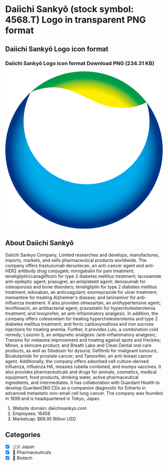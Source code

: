 # Daiichi Sankyō (stock symbol: 4568.T) Logo in transparent PNG format

## Daiichi Sankyō Logo icon format

### Daiichi Sankyō Logo icon format Download PNG (234.31 KB)

![Daiichi Sankyō Logo icon format Download PNG (234.31 KB)](/img/orig/4568.T-819061e7.png)

## About Daiichi Sankyō

Daiichi Sankyo Company, Limited researches and develops, manufactures, imports, markets, and sells pharmaceutical products worldwide. The company offers trastuzumab deruxtecan, an anti-cancer agent and anti-HER2 antibody drug conjugate; mirogabalin for pain treatment; teneligliptin/canagliflozin for type 2 diabetes mellitus treatment; lacosamide anti-epileptic agent; prasugrel, an antiplatelet agent; denosumab for osteoporosis and bone disorders; teneligliptin for type 2 diabetes mellitus treatment; edoxaban, an anticoagulant; esomeprazole for ulcer treatment; memantine for treating Alzheimer's disease; and laninamivir for anti-influenza treatment. It also provides olmesartan, an antihypertensive agent; levofloxacin, an antibacterial agent; pravastatin for hypercholesterolemia treatment; and loxoprofen, an anti-inflammatory analgesic. In addition, the company offers colesevelam for treating hypercholesterolemia and type 2 diabetes mellitus treatment; and ferric carboxymaltose and iron sucrose injections for treating anemia. Further, it provides Lulu, a combination cold remedy; Loxonin S, an antipyretic analgesic /anti-inflammatory analgesic; Transino for melasma improvement and treating against spots and freckles; Minon, a skincare product; and Breath Labo and Clean Dental oral care products, as well as Silodosin for dysuria; Gefitinib for malignant tumours; Bicalutamide for prostate cancer; and Tamoxifen, an anti-breast cancer agent. Additionally, the company offers adsorbed cell culture-derived influenza, influenza HA, measles rubella combined, and mumps vaccines. It also provides pharmaceuticals and drugs for animals, cosmetics, medical equipment, food products, drinking water, active pharmaceutical ingredients, and intermediates. It has collaboration with Guardant Health to develop Guardant360 CDx as a companion diagnostic for Enhertu in advanced metastatic non-small cell lung cancer. The company was founded in 1899 and is headquartered in Tokyo, Japan.

1. Website domain: daiichisankyo.com
2. Employees: 16458
3. Marketcap: $68.95 Billion USD


## Categories
- [x] 🇯🇵 Japan
- [x] 💊 Pharmaceuticals
- [x] 🧬 Biotech
